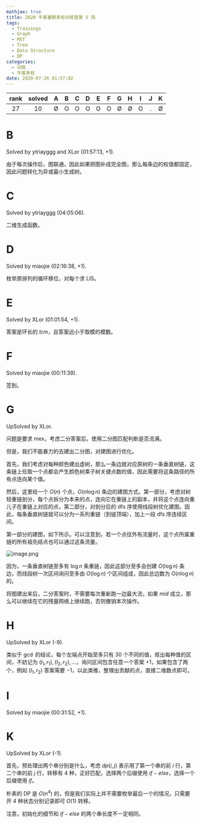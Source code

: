 ```yaml
---
mathjax: true
title: 2020 牛客暑期多校训练营第 5 场
tags:
  - Trainings
  - Graph
  - MST
  - Tree
  - Data Structure
  - DP
categories:
  - 训练
  - 牛客多校
date: 2020-07-26 01:57:02
---
```


| rank | solved |  A  |  B  |  C  |  D  |  E  |  F  |  G  |  H  |  I  |  J  |  K  |
| :--: | :----: | :-: | :-: | :-: | :-: | :-: | :-: | :-: | :-: | :-: | :-: | :-: |
|  27  |   10   |  Ø  |  O  |  O  |  O  |  O  |  O  |  Ø  |  Ø  |  O  |  .  |  Ø  |

<!--more-->

# B

Solved by ytriayggg and XLor (01:57:13, +1).

由于每次操作后，图联通，因此如果把图补成完全图，那么每条边的权值都固定，因此问题转化为异或最小生成树。

# C

Solved by ytriayggg (04:05:06).

二维生成函数。

# D

Solved by miaojie (02:16:38, +1).

枚举原排列的循环移位，对每个求 LIS。

# E

Solved by XLor (01:01:54, +1).

答案是环长的 $lcm$，且答案远小于取模的模数。

# F

Solved by miaojie (00:11:39).

签到。

# G

UpSolved by XLor.

问题是要求 $\text{mex}$，考虑二分答案后，使用二分图匹配判断是否流满。

但是，我们不能暴力的去建出二分图，对建图进行优化。

首先，我们考虑对每种颜色建出虚树，那么一条边就对应原树的一条垂直树链，这条链上任取一个点都会产生颜色树乘子树关键点数的值，因此需要将这条路径的所有点连向某个值。

然后，这里给一个 $O(n)$ 个点，$O(n\log n)$ 条边的建图方式。第一部分，考虑对树轻重链剖分，每个点拆分为本来的点，连向它在重链上的副本，并将这个点连向重儿子在重链上对应的点，第二部分，对剖分后的 dfs 序使用线段树优化建图。因此，每条垂直树链就可以分为一系列重链（到链顶端），加上一段 dfs 序连续区间。

第一部分的建图，如下所示。可以注意到，若一个点往外有流量时，这个点所属重链的所有祖先结点也可以通过这条流量。

![image.png](https://i.loli.net/2020/07/26/mxsubKJATpzEcVy.png)

因为，一条垂直树链至多有 $\log n$ 条重链，因此这部分至多会创建 $O(\log n)$ 条边，而线段树一次区间询问至多由 $O(\log n)$ 个区间组成，因此总边数为 $O(n\log n)$ 的。

将图建出来后，二分答案时，不需要每次重新跑一边最大流，如果 $mid$ 成立，那么可以继续在它的残量网络上继续跑，否则撤销本次操作。

# H

UpSolved by XLor (-9).

类似于 $\gcd$ 的结论，每个左端点开始至多只有 $30$ 个不同的值，抠出每种值的区间，不妨记为 $(l_1,r_1),(l_2,r_2),\dots$，询问区间包含任意一个答案 $+1$，如果包含了两个，例如 $(l_1,r_2)$ 答案需要 $-1$，以此类推，整理出贡献的点，直接二维数点即可。

# I

Solved by miaojie (00:31:52, +1).

# K

UpSolved by XLor (-1).

首先，预处理出两个串分别是什么，考虑 $dp(i,j)$ 表示用了第一个串的前 $i$ 行，第二个串的前 $j$ 行，转移有 $4$ 种，正好匹配，选择两个后缀使用 $if-else$，选择一个后缀使用 $if$。

朴素的 DP 是 $O(n^4)$ 的，但是我们实际上并不需要枚举最后一个的情况，只需要开 $4$ 种状态分别记录即可 $O(1)$ 转移。

注意，初始化的细节和 $if-else$ 的两个串长度不一定相同。

